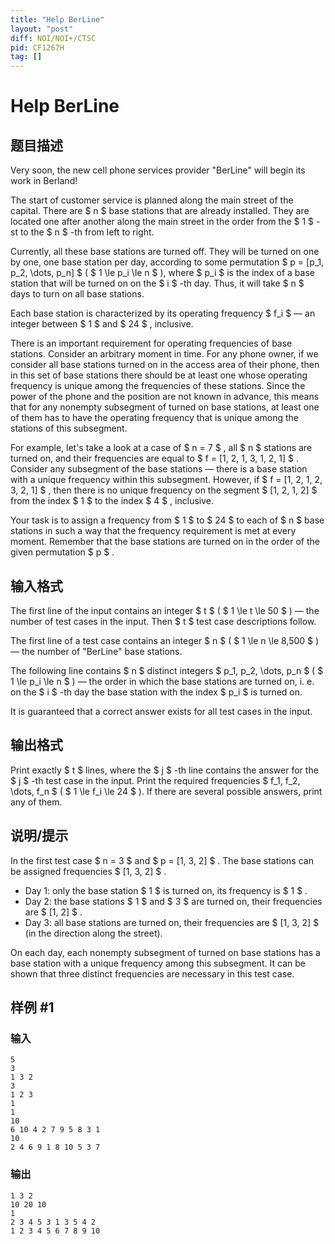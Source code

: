 ```yaml
---
title: "Help BerLine"
layout: "post"
diff: NOI/NOI+/CTSC
pid: CF1267H
tag: []
---
```


# Help BerLine

## 题目描述

Very soon, the new cell phone services provider "BerLine" will begin its work in Berland!

The start of customer service is planned along the main street of the capital. There are $ n $ base stations that are already installed. They are located one after another along the main street in the order from the $ 1 $ -st to the $ n $ -th from left to right.

Currently, all these base stations are turned off. They will be turned on one by one, one base station per day, according to some permutation $ p = [p_1, p_2, \dots, p_n] $ ( $  1 \le p_i \le n $ ), where $ p_i $ is the index of a base station that will be turned on on the $ i $ -th day. Thus, it will take $ n $ days to turn on all base stations.

Each base station is characterized by its operating frequency $ f_i $ — an integer between $ 1 $ and $ 24 $ , inclusive.

There is an important requirement for operating frequencies of base stations. Consider an arbitrary moment in time. For any phone owner, if we consider all base stations turned on in the access area of their phone, then in this set of base stations there should be at least one whose operating frequency is unique among the frequencies of these stations. Since the power of the phone and the position are not known in advance, this means that for any nonempty subsegment of turned on base stations, at least one of them has to have the operating frequency that is unique among the stations of this subsegment.

For example, let's take a look at a case of $ n = 7 $ , all $ n $ stations are turned on, and their frequencies are equal to $ f = [1, 2, 1, 3, 1, 2, 1] $ . Consider any subsegment of the base stations — there is a base station with a unique frequency within this subsegment. However, if $ f = [1, 2, 1, 2, 3, 2, 1] $ , then there is no unique frequency on the segment $ [1, 2, 1, 2] $ from the index $ 1 $ to the index $ 4 $ , inclusive.

Your task is to assign a frequency from $ 1 $ to $ 24 $ to each of $ n $ base stations in such a way that the frequency requirement is met at every moment. Remember that the base stations are turned on in the order of the given permutation $ p $ .

## 输入格式

The first line of the input contains an integer $ t $ ( $ 1 \le t \le 50 $ ) — the number of test cases in the input. Then $ t $ test case descriptions follow.

The first line of a test case contains an integer $ n $ ( $  1 \le n \le 8\,500 $ ) — the number of "BerLine" base stations.

The following line contains $ n $ distinct integers $ p_1, p_2, \dots, p_n $ ( $ 1 \le p_i \le n $ ) — the order in which the base stations are turned on, i. e. on the $ i $ -th day the base station with the index $ p_i $ is turned on.

It is guaranteed that a correct answer exists for all test cases in the input.

## 输出格式

Print exactly $ t $ lines, where the $ j $ -th line contains the answer for the $ j $ -th test case in the input. Print the required frequencies $ f_1, f_2, \dots, f_n $ ( $ 1 \le f_i \le 24 $ ). If there are several possible answers, print any of them.

## 说明/提示

In the first test case $ n = 3 $ and $ p = [1, 3, 2] $ . The base stations can be assigned frequencies $ [1, 3, 2] $ .

- Day 1: only the base station $ 1 $ is turned on, its frequency is $ 1 $ .
- Day 2: the base stations $ 1 $ and $ 3 $ are turned on, their frequencies are $ [1, 2] $ .
- Day 3: all base stations are turned on, their frequencies are $ [1, 3, 2] $ (in the direction along the street).

On each day, each nonempty subsegment of turned on base stations has a base station with a unique frequency among this subsegment. It can be shown that three distinct frequencies are necessary in this test case.

## 样例 #1

### 输入

```
5
3
1 3 2
3
1 2 3
1
1
10
6 10 4 2 7 9 5 8 3 1
10
2 4 6 9 1 8 10 5 3 7

```

### 输出

```
1 3 2 
10 20 10
1 
2 3 4 5 3 1 3 5 4 2 
1 2 3 4 5 6 7 8 9 10
```

